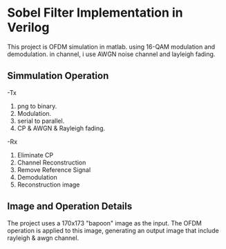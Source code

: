 # Sobel Filter Implementation in Verilog

This project is OFDM simulation in matlab.
using 16-QAM modulation and demodulation.
in channel, i use AWGN noise channel and layleigh fading.

## Simmulation Operation

-Tx 
1. png to binary.
2. Modulation.
3. serial to parallel.
4. CP & AWGN & Rayleigh fading.

-Rx 
1. Eliminate CP
2. Channel Reconstruction
3. Remove Reference Signal
4. Demodulation
5. Reconstruction image

## Image and Operation Details

The project uses a 170x173 "bapoon" image as the input. The OFDM operation is applied to this image, generating an output image that include rayleigh & awgn channel.
